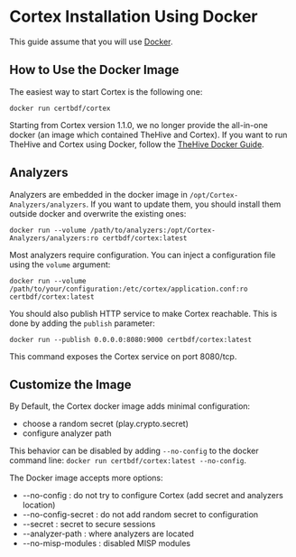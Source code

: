 # Cortex Installation Using Docker

This guide assume that you will use [Docker](https://www.docker.com/).

## How to Use the Docker Image

The easiest way to start Cortex is the following one:
```
docker run certbdf/cortex
```

Starting from Cortex version 1.1.0, we no longer provide the all-in-one docker (an image which contained TheHive and Cortex). If you want to
run TheHive and Cortex using Docker, follow the
[TheHive Docker Guide](https://github.com/TheHive-Project/TheHiveDocs/blob/master/installation/docker-guide.md).

## Analyzers

Analyzers are embedded in the docker image in `/opt/Cortex-Analyzers/analyzers`. If you want to update them, you should
install them outside docker and overwrite the existing ones:
```
docker run --volume /path/to/analyzers:/opt/Cortex-Analyzers/analyzers:ro certbdf/cortex:latest  
```

Most analyzers require configuration. You can inject a configuration file using the `volume` argument:
```
docker run --volume /path/to/your/configuration:/etc/cortex/application.conf:ro certbdf/cortex:latest  
```

You should also publish HTTP service to make Cortex reachable. This is done by adding the `publish` parameter:
```
docker run --publish 0.0.0.0:8080:9000 certbdf/cortex:latest  
```
This command exposes the Cortex service on port 8080/tcp.

## Customize the Image

By Default, the Cortex docker image adds minimal configuration:
 - choose a random secret (play.crypto.secret)
 - configure analyzer path

This behavior can be disabled by adding `--no-config` to the docker command line:
`docker run certbdf/cortex:latest --no-config`.
 
The Docker image accepts more options:
 - --no-config            : do not try to configure Cortex (add secret and analyzers location)
 - --no-config-secret     : do not add random secret to configuration
 - --secret <secret>      : secret to secure sessions
 - --analyzer-path <path> : where analyzers are located
 - --no-misp-modules      : disabled MISP modules


